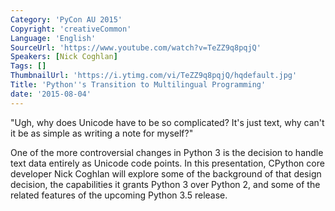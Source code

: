 ```yaml
---
Category: 'PyCon AU 2015'
Copyright: 'creativeCommon'
Language: 'English'
SourceUrl: 'https://www.youtube.com/watch?v=TeZZ9q8pqjQ'
Speakers: [Nick Coghlan]
Tags: []
ThumbnailUrl: 'https://i.ytimg.com/vi/TeZZ9q8pqjQ/hqdefault.jpg'
Title: 'Python''s Transition to Multilingual Programming'
date: '2015-08-04'
---
```

"Ugh, why does Unicode have to be so complicated? It's just text, why can't it be as simple as writing a note for myself?"

One of the more controversial changes in Python 3 is the decision to handle text data entirely as Unicode code points. In this presentation, CPython core developer Nick Coghlan will explore some of the background of that design decision, the capabilities it grants Python 3 over Python 2, and some of the related features of the upcoming Python 3.5 release.
